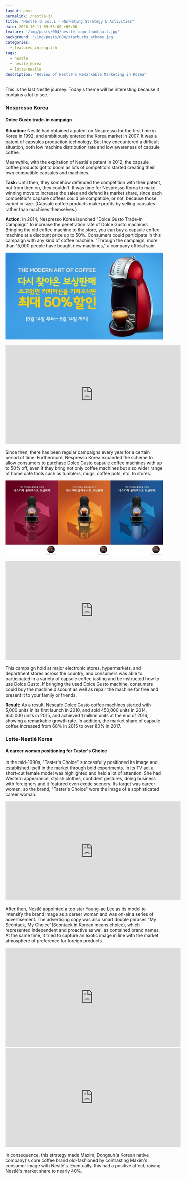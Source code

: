 ```yaml
---
layout: post
permalink: /nestle-3/
title: "Nestlé ③ vol.1 - Marketing Strategy & Activities"
date: 2020-10-11 09:55:00 +09:00
feature: '/img/posts/004/nestle_logo_thumbnail.jpg'
background: '/img/posts/004/starbucks_athome.jpg'
categories:
  - features_in_english
tags:
  - nestle
  - nestle_korea
  - lotte-nestle
description: "Review of Nestlé's Remarkable Marketing in Korea"
---
```


This is the last Nestle journey. Today's theme will be interesting because it contains a lot to see.

### Nespresso Korea

#### Dolce Gusto trade-in campaign
<b>Situation:</b>
Nestlé had obtained a patent on Nespresso for the first time in Korea in 1992, and ambitiously entered the Korea market in 2007. It was a patent of capsules production technology. But they encountered a difficult situation, both low machine distribution rate and low awareness of capsule coffee.

Meanwhile, with the expiration of Nestlé's patent in 2012, the capsule coffee products got to boom as lots of competitors started creating their own compatible capsules and machines.<br>

<b>Task:</b>
Until then, they somehow defended the competition with their patent, but from then on, they couldn't. It was time for Nespresso Korea to make winning move to increase the sales and defend its market share, since each competitor's capsule coffees could be compatible, or not, because those varied in size. (Capsule coffee products make profits by selling capsules rather than machines themselves.)<br>

<b>Action:</b>
In 2014, Nespresso Korea launched "Dolce Gusto Trade-in Campaign" to increase the penetration rate of Dolce Gusto machines. Bringing the old coffee machine to the store, you can buy a capsule coffee machine at a discount price up to 50%. Consumers could participate in this campaign with any kind of coffee machine. "Through the campaign, more than 15,000 people have bought new machines," a company official said.

![2015_Campaign](/img/posts/004/2014_dolce_tradein.jpg)
<iframe width="560" height="315" src="https://www.youtube.com/embed/y6yJL1H5QEI" frameborder="0" allow="accelerometer; autoplay; clipboard-write; encrypted-media; gyroscope; picture-in-picture" allowfullscreen></iframe>

Since then, there has been regular campaigns every year for a certain period of time. Furthermore, Nespresso Korea expanded the scheme to allow consumers to purchase Dolce Gusto capsule coffee machines with up to 50% off, even if they bring not only coffee machines but also wider range of home café tools such as tumblers, mugs, coffee pots, etc. to stores.

![2018_Campaign](/img/posts/004/2018_dolce_tradein.jpg)
<iframe width="560" height="315" src="https://www.youtube.com/embed/GO65NkWY7RM" frameborder="0" allow="accelerometer; autoplay; clipboard-write; encrypted-media; gyroscope; picture-in-picture" allowfullscreen></iframe>

This campaign hold at major electronic stores, hypermarkets, and department stores across the country, and consumers was able to participated in a variety of capsule coffee tasting and be instructed how to use Dolce Gusto. If bringing the used Dolce Gusto machine, consumers could buy the machine discount as well as repair the machine for free and present it to your family or friends.

<b>Result:</b>
As a result, Nescafé Dolce Gusto coffee machines started with 5,000 units in its first launch in 2010, and sold 450,000 units in 2014, 650,000 units in 2015, and achieved 1 million units at the end of 2016, showing a remarkable growth rate. In addition, the market share of capsule coffee increased from 68% in 2015 to over 80% in 2017.


### Lotte-Nestlé Korea

#### A career woman positioning for Taster's Choice
In the mid-1990s, "Taster's Choice" successfully positioned its image and established itself in the market through bold experiments. In its TV ad, a short-cut female model was highlighted and held a lot of attention. She had Western appearance, stylish clothes, confident gestures, doing business with foreigners and it featured even exotic scenery. Its target was career women, so the brand, "Taster's Choice" wore the image of a sophisticated career woman.

<iframe width="560" height="315" src="https://www.youtube.com/embed/V11WvgQpPgI" frameborder="0" allow="accelerometer; autoplay; clipboard-write; encrypted-media; gyroscope; picture-in-picture" allowfullscreen></iframe>

After then, Nestlé appointed a top star Young-ae Lee as its model to intensify the brand image as a career woman and was on-air a series of advertisement. The advertising copy was also smart double phrases "My Seontaek, My Choice"(Seontaek in Korean means choice), which represented independent and proactive as well as contained brand names. At the same time, it tried to capture an exotic image in line with the market atmosphere of preference for foreign products.

<iframe width="560" height="315" src="https://www.youtube.com/embed/p52u0L_BEKA" frameborder="0" allow="accelerometer; autoplay; clipboard-write; encrypted-media; gyroscope; picture-in-picture" allowfullscreen></iframe>
<iframe width="560" height="315" src="https://www.youtube.com/embed/vz4QWVliGAU" frameborder="0" allow="accelerometer; autoplay; clipboard-write; encrypted-media; gyroscope; picture-in-picture" allowfullscreen></iframe>

In consequence, this strategy made Maxim, Dongsuh(a Korean native company)'s core coffee brand old-fashioned by contrasting Maxim's consumer image with Nestlé's. Eventually, this had a positive affect, raising Nestlé's market share to nearly 40%.
